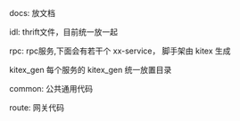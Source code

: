 docs: 放文档

idl: thrift文件，目前统一放一起

rpc: rpc服务,下面会有若干个 xx-service， 脚手架由 kitex 生成

kitex_gen 每个服务的 kitex_gen 统一放置目录

common: 公共通用代码

route: 网关代码